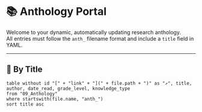 # 📚 Anthology Portal

Welcome to your dynamic, automatically updating research anthology.  
All entries must follow the `anth_` filename format and include a `title` field in YAML.

---

## 🧠 By Title

```dataview
table without id "[" + "link" + "](" + file.path + ")" as "↗︎", title, author, date_read, grade_level, knowledge_type
from "09_Anthology"
where startswith(file.name, "anth_")
sort title asc
```
